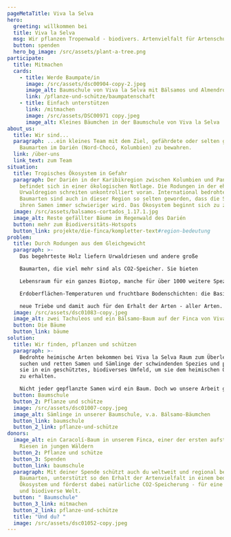 ```yaml
---
pageMetaTitle: Viva la Selva
hero:
  greeting: willkommen bei
  title: Viva la Selva
  msg: Wir pflanzen Tropenwald - biodivers. Artenvielfalt für Artenschutz.
  button: spenden
  hero_bg_image: /src/assets/plant-a-tree.png
participate:
  title: Mitmachen
  cards:
    - title: Werde Baumpate/in
      image: /src/assets/dsc00904-copy-2.jpeg
      image_alt: Baumschule von Viva la Selva mit Bálsamos und Almendros
      link: /pflanze-und-schütze/baumpatenschaft
    - title: Einfach unterstützen
      link: /mitmachen
      image: /src/assets/DSC00971 copy.jpeg
      image_alt: Kleines Bäumchen in der Baumschule von Viva la Selva
about_us:
  title: Wir sind...
  paragraph: ...ein kleines Team mit dem Ziel, gefährdete oder selten gewordene
    Baumarten im Darién (Nord-Chocó, Kolumbien) zu bewahren.
  link: /über-uns
  link_text: zum Team
situation:
  title: Tropisches Ökosystem in Gefahr
  paragraph: Der Darién in der Karibikregion zwischen Kolumbien und Panama
    befindet sich in einer ökologischen Notlage. Die Rodungen in der ehemaligen
    Urwaldregion schreiten unkontrolliert voran. International bedrohte
    Baumarten sind auch in dieser Region so selten geworden, dass die Suche nach
    ihren Samen immer schwieriger wird. Das Ökosystem beginnt sich zu zersetzen.
  image: /src/assets/balsamos-cortados_1.17.1.jpg
  image_alt: Reste gefällter Bäume im Regenwald des Darién
  button: mehr zum Biodiversitäts-Hotspots
  button_link: projekte/die-finca/kompletter-text#region-bedeutung
problem:
  title: Durch Rodungen aus dem Gleichgewicht
  paragraph: >-
    Das begehrteste Holz liefern Urwaldriesen und andere große

    Baumarten, die viel mehr sind als CO2-Speicher. Sie bieten

    Lebensraum für ein ganzes Biotop, manche für über 1000 weitere Spezies. Ihr Schatten und ihre tiefen Wurzeln schützen Quellen und den natürlichen Strom der Flüsse,

    Erdoberflächen-Temperaturen und fruchtbare Bodenschichten: die Basis für

    neue Triebe und damit auch für den Erhalt der Arten - aller Arten.
  image: /src/assets/dsc01083-copy.jpeg
  image_alt: zwei Tachuleos und ein Bálsamo-Baum auf der Finca von Viva la Selva
  button: Die Bäume
  button_link: bäume
solution:
  title: Wir finden, pflanzen und schützen
  paragraph: >-
    Bedrohte heimische Arten bekommen bei Viva la Selva Raum zum Überleben. Wir
    suchen und retten Samen und Sämlinge der schwindenden Spezies und pflanzen
    sie in ein geschütztes, biodiverses Umfeld, um sie dem heimischen Ökosystem
    zu erhalten. 

    Nicht jeder gepflanzte Samen wird ein Baum. Doch wo unsere Arbeit gelingt, da gelingt ein Wunder des Lebens in unvorstellbarer Fülle!
  button: Baumschule
  button_2: Pflanze und schütze
  image: /src/assets/dsc01007-copy.jpeg
  image_alt: Sämlinge in unserer Baumschule, v.a. Bálsamo-Bäumchen
  button_link: baumschule
  button_2_link: pflanze-und-schütze
donors:
  image_alt: ein Caracolí-Baum in unserem Finca, einer der ersten aufstrebenden
    Riesen in jungen Wäldern
  button_2: Pflanze und schütze
  button_3: Spenden
  button_link: baumschule
  paragraph: Mit deiner Spende schützt auch du weltweit und regional bedrohte
    Baumarten, unterstützt so den Erhalt der Artenvielfalt in einem bedrohten
    Ökosystem und förderst dabei natürliche CO2-Speicherung - für eine grünere
    und biodiverse Welt.
  button: " Baumschule"
  button_3_link: mitmachen
  button_2_link: pflanze-und-schütze
  title: "Und du? "
  image: /src/assets/dsc01052-copy.jpeg
---
```

